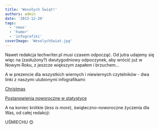 ```yaml
---
title: 'Wesołych Świąt!'
authors: admin
date: '2013-12-20'
tags:
  - 'news'
  - 'humor'
  - 'infografiki'
coverImage: 'WesolychSwiat.jpg'
---
```


Nawet redakcja techwriter.pl musi czasem odpocząć. Od jutra udajemy się więc na
(zasłużony?) dwutygodniowy odpoczynek, aby wrócić już w Nowym Roku, z jeszcze
większym zapałem i brzuchem...

<!--truncate-->

A w prezencie dla wszystkich wiernych i niewiernych czytelników - dwa linki z
naszymi ulubionymi infografikami:

[Christmas](https://www.pinterest.com/visualoop/christmas-infographics/)

[Postanowienia noworoczne w statystyce](http://visual.ly/most-common-and-most-commonly-broken-new-years-resolution)

A na koniec krótkie (_less is more_), świąteczno-noworoczne życzenia dla Was, od
całej redakcji:

UŚMIECHU 😊
